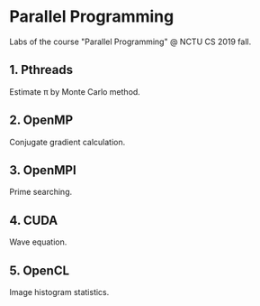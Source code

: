 # Parallel Programming

Labs of the course "Parallel Programming" @ NCTU CS 2019 fall.

## 1. Pthreads
Estimate π by Monte Carlo method.

## 2. OpenMP
Conjugate gradient calculation.
 
## 3. OpenMPI
Prime searching.

## 4. CUDA
Wave equation.

## 5. OpenCL
Image histogram statistics.
